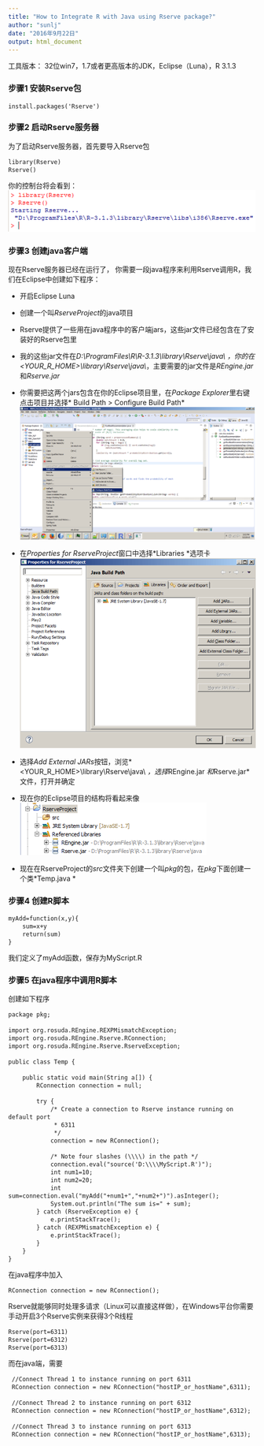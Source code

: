 ```yaml
---
title: "How to Integrate R with Java using Rserve package?"
author: "sunlj"
date: "2016年9月22日"
output: html_document
---
```


工具版本：
32位win7，1.7或者更高版本的JDK，Eclipse（Luna），R 3.1.3

### 步骤1 安装Rserve包
 
 
```{r}
install.packages('Rserve')
```

### 步骤2 启动Rserve服务器
为了启动Rserve服务器，首先要导入Rserve包
```{r}
library(Rserve)
Rserve()
```

你的控制台将会看到：
![2](2.png)


### 步骤3 创建java客户端
现在Rserve服务器已经在运行了， 你需要一段java程序来利用Rserve调用R，我们在Eclipse中创建如下程序：
* 开启Eclipse Luna
* 创建一个叫*RserveProject*的java项目
* Rserve提供了一些用在java程序中的客户端jars，这些jar文件已经包含在了安装好的Rserve包里
* 我的这些jar文件在*D:\ProgramFiles\R\R-3.1.3\library\Rserve\java\ *，你的在*<YOUR_R_HOME>\library\Rserve\java\\*，主要需要的jar文件是*REngine.jar*和*Rserve.jar*
* 你需要把这两个jars包含在你的Eclipse项目里，在*Package Explorer*里右键点击项目并选择* Build Path > Configure Build Path*
![3](3.png)

* 在*Properties for RserveProject*窗口中选择*Libraries *选项卡
![4](4.png)

* 选择*Add External JARs*按钮，浏览*<YOUR_R_HOME>\library\Rserve\java\ *，选择*REngine.jar *和*Rserve.jar*文件，打开并确定
* 现在你的Eclipse项目的结构将看起来像
![5](5.png)

* 现在在RserveProject的*src*文件夹下创建一个叫*pkg*的包，在*pkg*下面创建一个类*Temp.java *

### 步骤4 创建R脚本
```{r}
myAdd=function(x,y){
    sum=x+y
    return(sum)
}
```
我们定义了myAdd函数，保存为MyScript.R

### 步骤5 在java程序中调用R脚本
创建如下程序
```{java}
package pkg;

import org.rosuda.REngine.REXPMismatchException;
import org.rosuda.REngine.Rserve.RConnection;
import org.rosuda.REngine.Rserve.RserveException;

public class Temp {

    public static void main(String a[]) {
        RConnection connection = null;

        try {
            /* Create a connection to Rserve instance running on default port
             * 6311
             */
            connection = new RConnection();

            /* Note four slashes (\\\\) in the path */
            connection.eval("source('D:\\\\MyScript.R')");
            int num1=10;
            int num2=20;
            int sum=connection.eval("myAdd("+num1+","+num2+")").asInteger();
            System.out.println("The sum is=" + sum);
        } catch (RserveException e) {
            e.printStackTrace();
        } catch (REXPMismatchException e) {
            e.printStackTrace();
        }
    }
}
```


在java程序中加入
```{java}
RConnection connection = new RConnection();
```
Rserve就能够同时处理多请求（Linux可以直接这样做），在Windows平台你需要手动开启3个Rserve实例来获得3个R线程
```{r}
Rserve(port=6311)
Rserve(port=6312)
Rserve(port=6313)
```
而在java端，需要
```{java}
 //Connect Thread 1 to instance running on port 6311
 RConnection connection = new RConnection("hostIP_or_hostName",6311);
 
 //Connect Thread 2 to instance running on port 6312
 RConnection connection = new RConnection("hostIP_or_hostName",6312);
 
 //Connect Thread 3 to instance running on port 6313
 RConnection connection = new RConnection("hostIP_or_hostName",6313);
 
```



















